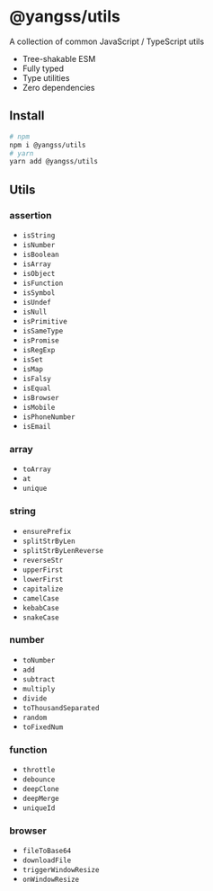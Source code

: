 # @yangss/utils
A collection of common JavaScript / TypeScript utils

- Tree-shakable ESM
- Fully typed
- Type utilities
- Zero dependencies

## Install
```sh
# npm
npm i @yangss/utils
# yarn
yarn add @yangss/utils
```

## Utils
### assertion
- `isString`
- `isNumber`
- `isBoolean`
- `isArray`
- `isObject`
- `isFunction`
- `isSymbol`
- `isUndef`
- `isNull`
- `isPrimitive`
- `isSameType`
- `isPromise`
- `isRegExp`
- `isSet`
- `isMap`
- `isFalsy`
- `isEqual`
- `isBrowser`
- `isMobile`
- `isPhoneNumber`
- `isEmail`
### array
- `toArray`
- `at`
- `unique`
### string
- `ensurePrefix`
- `splitStrByLen`
- `splitStrByLenReverse`
- `reverseStr`
- `upperFirst`
- `lowerFirst`
- `capitalize`
- `camelCase`
- `kebabCase`
- `snakeCase`
### number
- `toNumber`
- `add`
- `subtract`
- `multiply`
- `divide`
- `toThousandSeparated`
- `random`
- `toFixedNum`
### function
- `throttle`
- `debounce`
- `deepClone`
- `deepMerge`
- `uniqueId`
### browser
- `fileToBase64`
- `downloadFile`
- `triggerWindowResize`
- `onWindowResize`